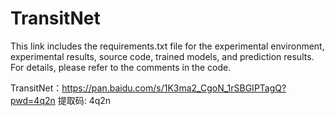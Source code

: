 # TransitNet
This link includes the requirements.txt file for the experimental environment, experimental results, source code, trained models, and prediction results. For details, please refer to the comments in the code.

TransitNet：https://pan.baidu.com/s/1K3ma2_CgoN_1rSBGIPTagQ?pwd=4q2n 提取码: 4q2n


